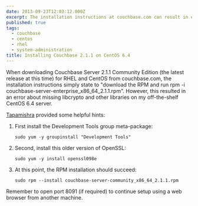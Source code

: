 ```yaml
---
date: 2013-09-23T12:03:12.000Z
excerpt: The installation instructions at couchbase.com can result in error messages when installing 2.1.1 on CentOS. Here's how to resolve those.
published: true
tags:
  - couchbase
  - centos
  - rhel
  - system-administration
title: Installing Couchbase 2.1.1 on CentOS 6.4
---
```

When downloading Couchbase Server 2.1.1 Community Edition (the latest release at this time) for RHEL and CentOS from couchbase.com, the installation instructions simply state to "download the RPM and run rpm -i couchbase-server-enterprise_x86_64_2.1.1.rpm". However, this resulted in an error about missing libcrypto and other libraries on my off-the-shelf CentOS 6.4 server.

[Tapamishra](https://tapasmishra.wordpress.com/2013/05/03/how-to-install-couchbase-2-0-1-enterprise-server-on-centos-with-php-ext-couchbase/) provided some helpful hints:

1. First install the Development Tools group meta-package:  

   ```shell
   sudo yum -y groupinstall "Development Tools"
   ```

2. Second, install this older version of OpenSSL:  

   ```shell
   sudo yum -y install openssl098e
   ```

3. At this point, the RPM installation should succeed:  

   ```shell
   sudo rpm --install couchbase-server-community_x86_64_2.1.1.rpm
   ```

Remember to open port 8091 (if required) to continue setup using a web browser from another machine.
